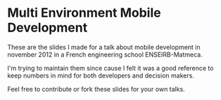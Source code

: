 Multi Environment Mobile Development
====================================

These are the slides I made for a talk about mobile development in november 2012 in a French engineering school ENSEIRB-Matmeca.

I'm trying to maintain them since cause I felt it was a good reference to keep numbers in mind for both developers and decision makers.

Feel free to contribute or fork these slides for your own talks.